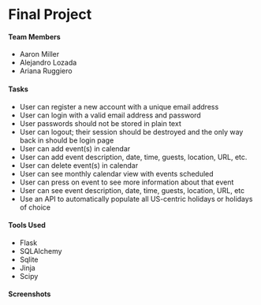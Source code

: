 # Final Project

#### Team Members
- Aaron Miller
- Alejandro Lozada
- Ariana Ruggiero

#### Tasks
- User can register a new account with a unique email address
- User can login with a valid email address and password
- User passwords should not be stored in plain text
- User can logout; their session should be destroyed and the only way back in should be login page
- User can add event(s) in calendar
- User can add event description, date, time, guests, location, URL, etc.
- User can delete event(s) in calendar
- User can see monthly calendar view with events scheduled
- User can press on event to see more information about that event
- User can see event description, date, time, guests, location, URL, etc
- Use an API to automatically populate all US-centric holidays or holidays of choice


#### Tools Used 
* Flask
* SQLAlchemy
* Sqlite
* Jinja
* Scipy

#### Screenshots

